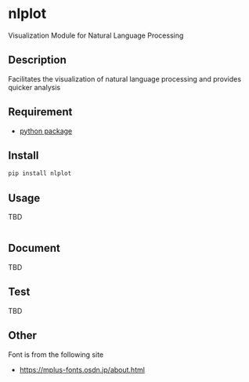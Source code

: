 # nlplot
Visualization Module for Natural Language Processing

## Description
Facilitates the visualization of natural language processing and provides quicker analysis

## Requirement

- [python package](https://github.com/takapy0210/nlplot/blob/master/requirements.txt)

## Install

```sh
pip install nlplot
```

## Usage
TBD

```python

```


## Document
TBD


## Test
TBD

## Other
Font is from the following site

- https://mplus-fonts.osdn.jp/about.html